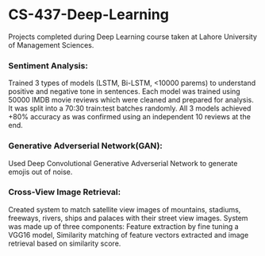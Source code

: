 # CS-437-Deep-Learning

Projects completed during Deep Learning course taken at Lahore University of Management Sciences.

### Sentiment Analysis: 
Trained 3 types of models (LSTM, Bi-LSTM, <10000 parems) to understand positive and negative tone in sentences. Each model was trained using 50000 IMDB movie reviews which were cleaned and prepared for analysis. It was split into a 70:30 train:test batches randomly. All 3 models achieved +80% accuracy as was confirmed using an independent 10 reviews at the end.

### Generative Adverserial Network(GAN): 
Used Deep Convolutional Generative Adverserial Network to generate emojis out of noise.

### Cross-View Image Retrieval: 
Created system to match satellite view images of mountains, stadiums, freeways, rivers, ships and palaces with their street view images. System was made up of three components: Feature extraction by fine tuning a VGG16 model, Similarity matching of feature vectors extracted and image retrieval based on similarity score.
